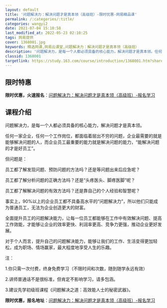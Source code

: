 ```yaml
---
layout: default
title: '问题解决力：解决问题才是真本领（高级班）-限时优惠-网易精品课'
permalink: /:categories/:title/
categories: wangyi2
date: 2021-07-04 15:10:58
last_modified_at: 2022-05-23 02:10:25
tags: 网易提供
cover: 1368001.jpg
keywords: 精选网课,网易云课堂,问题解决力：解决问题才是真本领（高级班）
description: '问题解决力，是每一个人都必须具备的核心能力，解决问题才是真本领。任何一家企业，任何一个工作岗位，都面临着层出不穷的问题，'
classid: 1368001
targetlink: https://study.163.com/course/introduction/1368001.htm?share=1&shareId=1025206652&utm_campaign=share&utm_medium=iphoneShare&utm_source=&utm_u=1025206652
---
```


## 限时特惠

**限时优惠，火速报名**：[问题解决力：解决问题才是真本领（高级班）-报名学习](https://study.163.com/course/introduction/1368001.htm?share=1&shareId=1025206652&utm_campaign=share&utm_medium=iphoneShare&utm_source=&utm_u=1025206652)

## 课程介绍

问题解决力，是每一个人都必须具备的核心能力，解决问题才是真本领。



任何一家企业，任何一个工作岗位，都面临着层出不穷的问题，企业最需要的就是能够解决问题的人，而企业员工最重要的能力就是解决问题的能力，“能解决问题的才是好员工”。



但问题是：

员工都了解发现问题、预防问题的方法吗？还是等问题出来后应急呢？

员工都了解分析问题的正确方法吗？还是“头疼医头、脚疼医脚”呢？

员工都了解解决问题的有效方法吗？还是靠自己的个人经验和智慧呢？



事实上，90%以上的企业员工都不具备高水平的“问题解决力”，所以他们只能成为普通员工，无法为企业创造更大的财富。



全面提升员工的问题解决能力，让每一位员工都能够在工作中有效解决问题、提高工作效能，才能够让企业的效率更快、利润率更高、竞争力更强，推动企业更好发展。



对于个人而言，提升自己的问题解决能力，能够让我们的工作、生活变得更加轻松，成为职场、情场赢家，最大程度地享受人生的乐趣。



注：

1.你只需一次付费，终身免费学习（不限时间和次数，随到随学永远有效）

2.讲师普通话不是很标准，但肯定不影响学习，请多包涵。

3.建议先学初级班课程《问题解决之道：高效能人士的秘密武器》。

**限时优惠，报名地址**：[问题解决力：解决问题才是真本领（高级班）-报名学习](https://study.163.com/course/introduction/1368001.htm?share=1&shareId=1025206652&utm_campaign=share&utm_medium=iphoneShare&utm_source=&utm_u=1025206652)

